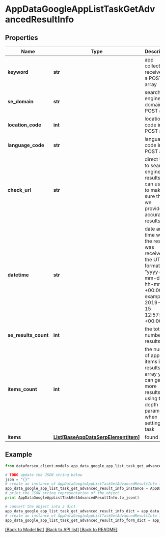# AppDataGoogleAppListTaskGetAdvancedResultInfo


## Properties

Name | Type | Description | Notes
------------ | ------------- | ------------- | -------------
**keyword** | **str** | app collection received in a POST array | [optional] 
**se_domain** | **str** | search engine domain in a POST array | [optional] 
**location_code** | **int** | location code in a POST array | [optional] 
**language_code** | **str** | language code in a POST array | [optional] 
**check_url** | **str** | direct URL to search engine results you can use it to make sure that we provided accurate results | [optional] 
**datetime** | **str** | date and time when the result was received in the UTC format: “yyyy-mm-dd hh-mm-ss +00:00” example: 2019-11-15 12:57:46 +00:00 | [optional] 
**se_results_count** | **int** | the total number of results | [optional] 
**items_count** | **int** | the number of app items in the results array you can get more results by using the depth parameter when setting a task | [optional] 
**items** | [**List[BaseAppDataSerpElementItem]**](BaseAppDataSerpElementItem.md) | found apps | [optional] 

## Example

```python
from dataforseo_client.models.app_data_google_app_list_task_get_advanced_result_info import AppDataGoogleAppListTaskGetAdvancedResultInfo

# TODO update the JSON string below
json = "{}"
# create an instance of AppDataGoogleAppListTaskGetAdvancedResultInfo from a JSON string
app_data_google_app_list_task_get_advanced_result_info_instance = AppDataGoogleAppListTaskGetAdvancedResultInfo.from_json(json)
# print the JSON string representation of the object
print AppDataGoogleAppListTaskGetAdvancedResultInfo.to_json()

# convert the object into a dict
app_data_google_app_list_task_get_advanced_result_info_dict = app_data_google_app_list_task_get_advanced_result_info_instance.to_dict()
# create an instance of AppDataGoogleAppListTaskGetAdvancedResultInfo from a dict
app_data_google_app_list_task_get_advanced_result_info_form_dict = app_data_google_app_list_task_get_advanced_result_info.from_dict(app_data_google_app_list_task_get_advanced_result_info_dict)
```
[[Back to Model list]](../README.md#documentation-for-models) [[Back to API list]](../README.md#documentation-for-api-endpoints) [[Back to README]](../README.md)


